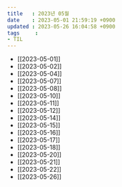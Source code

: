 ```yaml
---
title   : 2023년 05월
date    : 2023-05-01 21:59:19 +0900
updated : 2023-05-26 16:04:58 +0900
tags     : 
- TIL
---
```

- [[2023-05-01]]
- [[2023-05-02]]
- [[2023-05-04]]
- [[2023-05-07]]
- [[2023-05-08]]
- [[2023-05-10]]
- [[2023-05-11]]
- [[2023-05-12]]
- [[2023-05-14]]
- [[2023-05-15]]
- [[2023-05-16]]
- [[2023-05-17]]
- [[2023-05-18]]
- [[2023-05-20]]
- [[2023-05-21]]
- [[2023-05-22]]
- [[2023-05-26]]
